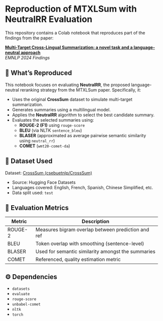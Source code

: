 # Reproduction of MTXLSum with NeutralRR Evaluation

This repository contains a Colab notebook that reproduces part of the findings from the paper:

**[Multi-Target Cross-Lingual Summarization: a novel task and a language-neutral approach](https://aclanthology.org/2024.findings-emnlp.755.pdf)**  
_EMNLP 2024 Findings_

## 📌 What’s Reproduced

This notebook focuses on evaluating **NeutralRR**, the proposed language-neutral reranking strategy from the MTXLSum paper. Specifically, it:

- Uses the original **CrossSum** dataset to simulate multi-target summarization.
- Generates summaries using a multilingual model.
- Applies the **NeutralRR** algorithm to select the best candidate summary.
- Evaluates the selected summaries using:
  - **ROUGE-2 (F1)** using `rouge-score`
  - **BLEU** (via NLTK `sentence_bleu`)
  - **BLASER** (approximated as average pairwise semantic similarity using `neutral_rr`)
  - **COMET** (`wmt20-comet-da`)

## 📂 Dataset Used

Dataset: [CrossSum (csebuetnlp/CrossSum)](https://huggingface.co/datasets/csebuetnlp/CrossSum)

- Source: Hugging Face Datasets
- Languages covered: English, French, Spanish, Chinese Simplified, etc.
- Data split used: `test`

## 🧪 Evaluation Metrics

| Metric  | Description                                        |
| ------- | -------------------------------------------------- |
| ROUGE-2 | Measures bigram overlap between prediction and ref |
| BLEU    | Token overlap with smoothing (sentence-level)      |
| BLASER  | Used for semantic similarity amongst the summaries |
| COMET   | Referenced, quality estimation metric              |

## ⚙️ Dependencies

- `datasets`
- `evaluate`
- `rouge-score`
- `unbabel-comet`
- `nltk`
- `torch`
